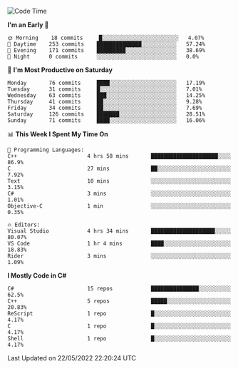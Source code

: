 <!--START_SECTION:waka-->
![Code Time](http://img.shields.io/badge/Code%20Time-791%20hrs-blue)

**I'm an Early 🐤** 

```text
🌞 Morning    18 commits     █░░░░░░░░░░░░░░░░░░░░░░░░   4.07% 
🌆 Daytime    253 commits    ██████████████░░░░░░░░░░░   57.24% 
🌃 Evening    171 commits    █████████░░░░░░░░░░░░░░░░   38.69% 
🌙 Night      0 commits      ░░░░░░░░░░░░░░░░░░░░░░░░░   0.0%

```
📅 **I'm Most Productive on Saturday** 

```text
Monday       76 commits     ████░░░░░░░░░░░░░░░░░░░░░   17.19% 
Tuesday      31 commits     █░░░░░░░░░░░░░░░░░░░░░░░░   7.01% 
Wednesday    63 commits     ███░░░░░░░░░░░░░░░░░░░░░░   14.25% 
Thursday     41 commits     ██░░░░░░░░░░░░░░░░░░░░░░░   9.28% 
Friday       34 commits     ██░░░░░░░░░░░░░░░░░░░░░░░   7.69% 
Saturday     126 commits    ███████░░░░░░░░░░░░░░░░░░   28.51% 
Sunday       71 commits     ████░░░░░░░░░░░░░░░░░░░░░   16.06%

```


📊 **This Week I Spent My Time On** 

```text
💬 Programming Languages: 
C++                      4 hrs 58 mins       █████████████████████░░░░   86.9% 
C                        27 mins             ██░░░░░░░░░░░░░░░░░░░░░░░   7.92% 
Text                     10 mins             ░░░░░░░░░░░░░░░░░░░░░░░░░   3.15% 
C#                       3 mins              ░░░░░░░░░░░░░░░░░░░░░░░░░   1.01% 
Objective-C              1 min               ░░░░░░░░░░░░░░░░░░░░░░░░░   0.35%

🔥 Editors: 
Visual Studio            4 hrs 34 mins       ████████████████████░░░░░   80.07% 
VS Code                  1 hr 4 mins         ████░░░░░░░░░░░░░░░░░░░░░   18.83% 
Rider                    3 mins              ░░░░░░░░░░░░░░░░░░░░░░░░░   1.09%

```

**I Mostly Code in C#** 

```text
C#                       15 repos            ███████████████░░░░░░░░░░   62.5% 
C++                      5 repos             █████░░░░░░░░░░░░░░░░░░░░   20.83% 
ReScript                 1 repo              █░░░░░░░░░░░░░░░░░░░░░░░░   4.17% 
C                        1 repo              █░░░░░░░░░░░░░░░░░░░░░░░░   4.17% 
Shell                    1 repo              █░░░░░░░░░░░░░░░░░░░░░░░░   4.17%

```



 Last Updated on 22/05/2022 22:20:24 UTC
<!--END_SECTION:waka-->
